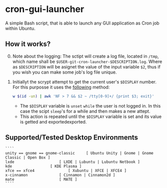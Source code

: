 # cron-gui-launcher

A simple Bash script, that is able to launch any GUI application as Cron job within Ubuntu.

## How it works?

0. Note about the logging: The sctipt will create a log file, located in `/tmp`, which name shall be `$USER-git-cron-launcher-$DESCRIPTION.log`. Where as `$DESCRIPTION` will be asignet the value of the input variable `$2`, thus if you wish you can make some job's log file unique.

1. Initiallyt the scrypt attempt to get the current user's `$DISPLAY` number. For this purposse it uses the <a href="https://askubuntu.com/a/744751/566421">following</a> method: 

	````bash
	w $(id -un) | awk 'NF > 7 && $2 ~ /tty[0-9]+/ {print $3; exit}'
	````
   
   - The `$DISPLAY` variable is `unset` `while` the user is not logged in. In this case the scipt `sleep`'s for a while and then makes a new attept.
   - This action is repeated until the `$DISPLAY` variable is set and its value is getted and exportedexported.


## Supported/Tested Desktop Environments

	````
	unity == gnome == gnome-classic 	[ Ubuntu Unity | Gnome | Gnome Classic | Open Box ]
	lxde					[ LXDE | Lubuntu | Lubuntu Netbook ]
	kde					[ KDE Plasma ]
	xfce == xfce4				[ Xubuntu | XFCE | XFCE4 ]
	x-cinnamon				[ Cinnamon | Cinnamon2d ]
	mate 					[ MATE ]
	````
